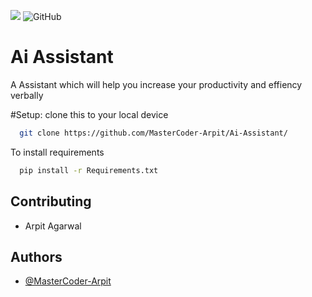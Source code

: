 ![](https://img.shields.io/github/license/ProgrammingwithArpit/Ai-Assistant)
![GitHub](https://img.shields.io/github/followers/ArpitProgrammer?label=Follow%20Me%21&style=social)

# Ai Assistant

A Assistant which will help you increase your productivity and effiency verbally 


#Setup:
clone this to your local device
```bash
  git clone https://github.com/MasterCoder-Arpit/Ai-Assistant/
```
To install requirements 
```bash
  pip install -r Requirements.txt
```
## Contributing

- Arpit Agarwal

  
## Authors

- [@MasterCoder-Arpit](https://github.com/MasterCoder-Arpit/)

  
